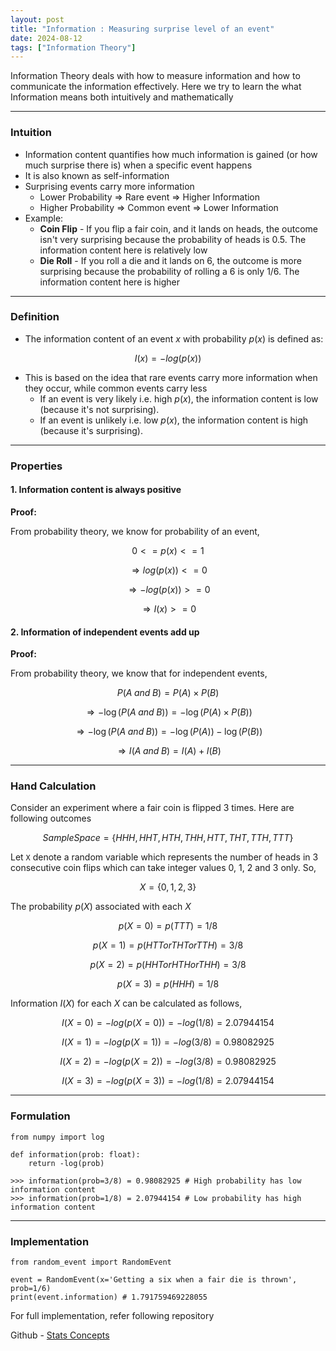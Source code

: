 ```yaml
---
layout: post
title: "Information : Measuring surprise level of an event"
date: 2024-08-12
tags: ["Information Theory"]
---
```


Information Theory deals with how to measure information and how to communicate the information effectively. Here we try to learn the what Information means both intuitively and mathematically

---

### Intuition
- Information content quantifies how much information is gained (or how much surprise there is) when a specific event happens
- It is also known as self-information
- Surprising events carry more information
    - Lower Probability => Rare event => Higher Information
    - Higher Probability => Common event => Lower Information
- Example:
    - **Coin Flip** - If you flip a fair coin, and it lands on heads, the outcome isn't very surprising because the probability of heads is 0.5. The information content here is relatively low
    - **Die Roll** - If you roll a die and it lands on 6, the outcome is more surprising because the probability of rolling a 6 is only $1/6$. The information content here is higher

---

### Definition
- The information content of an event $x$ with probability $p(x)$ is defined as:

$$ I(x) = -log(p(x)) $$

- This is based on the idea that rare events carry more information when they occur, while common events carry less
    - If an event is very likely i.e. high $p(x)$, the information content is low (because it's not surprising).
    - If an event is unlikely i.e. low $p(x)$, the information content is high (because it's surprising).

---

### Properties

#### 1. Information content is always positive

**Proof:**

From probability theory, we know for probability of an event,

$$ 0 <= p(x) <= 1 $$

$$ \Rightarrow log(p(x)) <= 0 $$

$$ \Rightarrow -log(p(x)) >= 0 $$

$$ \Rightarrow I(x) >= 0 $$

#### 2. Information of independent events add up

**Proof:**

From probability theory, we know that for independent events,

$$ P(A \;and\; B) = P(A) \times P(B) $$

$$ \Rightarrow -\log(P(A \;and\; B)) = -\log(P(A) \times P(B)) $$

$$ \Rightarrow -\log(P(A \;and\; B)) = -\log(P(A)) -  \log(P(B)) $$

$$ \Rightarrow I(A \;and\; B) = I(A) + I(B) $$

---

### Hand Calculation
Consider an experiment where a fair coin is flipped 3 times. Here are following outcomes

$$ Sample Space = \{HHH,HHT,HTH,THH,HTT,THT,TTH,TTT\} $$

Let `X` denote a random variable which represents the number of heads in 3 consecutive coin flips 
which can take integer values 0, 1, 2 and 3 only. So,

$$ X = \{0,1,2,3\} $$

The probability $p(X)$ associated with each $X$

$$ p(X=0) = p(TTT) = 1/8 $$

$$ p(X=1) = p(HTT or THT or TTH) = 3/8 $$

$$ p(X=2) = p(HHT or HTH or THH) = 3/8 $$

$$ p(X=3) = p(HHH) = 1/8 $$

Information $I(X)$ for each $X$ can be calculated as follows,

$$ I(X=0) = -log(p(X=0)) = -log(1/8) = 2.07944154 $$

$$ I(X=1) = -log(p(X=1)) = -log(3/8) = 0.98082925 $$

$$ I(X=2) = -log(p(X=2)) = -log(3/8) = 0.98082925 $$

$$ I(X=3) = -log(p(X=3)) = -log(1/8) = 2.07944154 $$

---

### Formulation
```
from numpy import log

def information(prob: float):
    return -log(prob)

>>> information(prob=3/8) = 0.98082925 # High probability has low information content
>>> information(prob=1/8) = 2.07944154 # Low probability has high information content
```

---

### Implementation
```
from random_event import RandomEvent

event = RandomEvent(x='Getting a six when a fair die is thrown', prob=1/6)
print(event.information) # 1.791759469228055
```
For full implementation, refer following repository

Github - [Stats Concepts](https://github.com/gouherdanish/stats_concepts/blob/main/random_event.py)
